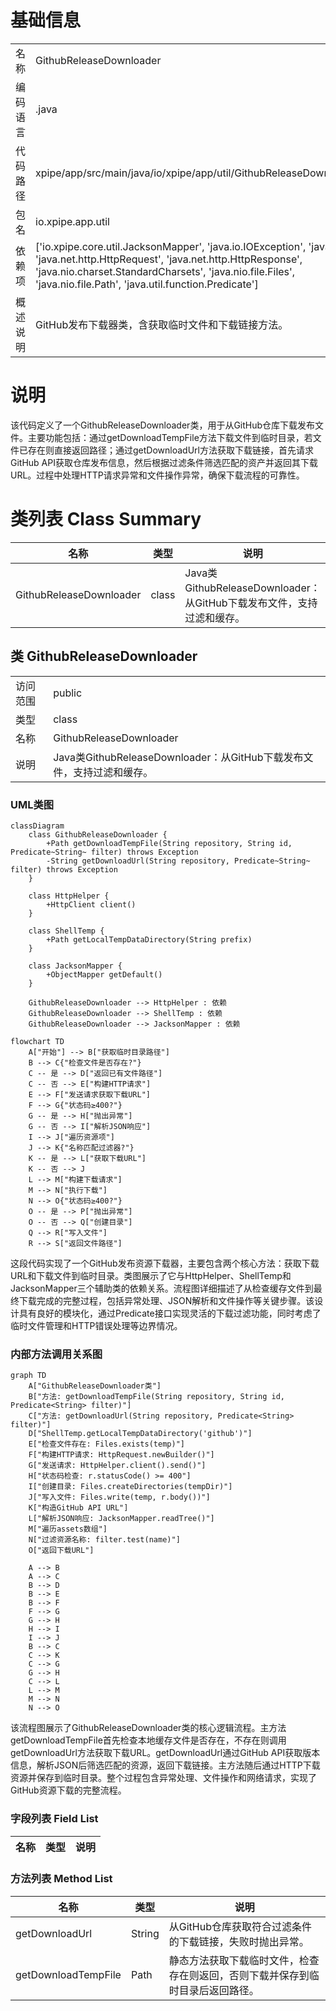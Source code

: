 # 基础信息

|      |      |
|------|------|
| 名称 | GithubReleaseDownloader |
| 编码语言 | .java |
| 代码路径 | xpipe/app/src/main/java/io/xpipe/app/util/GithubReleaseDownloader.java |
| 包名 | io.xpipe.app.util |
| 依赖项 | ['io.xpipe.core.util.JacksonMapper', 'java.io.IOException', 'java.net.URI', 'java.net.http.HttpRequest', 'java.net.http.HttpResponse', 'java.nio.charset.StandardCharsets', 'java.nio.file.Files', 'java.nio.file.Path', 'java.util.function.Predicate'] |
| 概述说明 | GitHub发布下载器类，含获取临时文件和下载链接方法。 |

# 说明

该代码定义了一个GithubReleaseDownloader类，用于从GitHub仓库下载发布文件。主要功能包括：通过getDownloadTempFile方法下载文件到临时目录，若文件已存在则直接返回路径；通过getDownloadUrl方法获取下载链接，首先请求GitHub API获取仓库发布信息，然后根据过滤条件筛选匹配的资产并返回其下载URL。过程中处理HTTP请求异常和文件操作异常，确保下载流程的可靠性。

# 类列表 Class Summary

| 名称   | 类型  | 说明 |
|-------|------|-------------|
| GithubReleaseDownloader | class | Java类GithubReleaseDownloader：从GitHub下载发布文件，支持过滤和缓存。 |



## 类 GithubReleaseDownloader

|      |      |
|------|------|
| 访问范围 | public |
| 类型 | class |
| 名称 | GithubReleaseDownloader |
| 说明 | Java类GithubReleaseDownloader：从GitHub下载发布文件，支持过滤和缓存。 |


### UML类图

```mermaid
classDiagram
    class GithubReleaseDownloader {
        +Path getDownloadTempFile(String repository, String id, Predicate~String~ filter) throws Exception
        -String getDownloadUrl(String repository, Predicate~String~ filter) throws Exception
    }

    class HttpHelper {
        +HttpClient client()
    }

    class ShellTemp {
        +Path getLocalTempDataDirectory(String prefix)
    }

    class JacksonMapper {
        +ObjectMapper getDefault()
    }

    GithubReleaseDownloader --> HttpHelper : 依赖
    GithubReleaseDownloader --> ShellTemp : 依赖
    GithubReleaseDownloader --> JacksonMapper : 依赖
```

```mermaid
flowchart TD
    A["开始"] --> B["获取临时目录路径"]
    B --> C{"检查文件是否存在?"}
    C -- 是 --> D["返回已有文件路径"]
    C -- 否 --> E["构建HTTP请求"]
    E --> F["发送请求获取下载URL"]
    F --> G{"状态码≥400?"}
    G -- 是 --> H["抛出异常"]
    G -- 否 --> I["解析JSON响应"]
    I --> J["遍历资源项"]
    J --> K{"名称匹配过滤器?"}
    K -- 是 --> L["获取下载URL"]
    K -- 否 --> J
    L --> M["构建下载请求"]
    M --> N["执行下载"]
    N --> O{"状态码≥400?"}
    O -- 是 --> P["抛出异常"]
    O -- 否 --> Q["创建目录"]
    Q --> R["写入文件"]
    R --> S["返回文件路径"]
```

这段代码实现了一个GitHub发布资源下载器，主要包含两个核心方法：获取下载URL和下载文件到临时目录。类图展示了它与HttpHelper、ShellTemp和JacksonMapper三个辅助类的依赖关系。流程图详细描述了从检查缓存文件到最终下载完成的完整过程，包括异常处理、JSON解析和文件操作等关键步骤。该设计具有良好的模块化，通过Predicate接口实现灵活的下载过滤功能，同时考虑了临时文件管理和HTTP错误处理等边界情况。


### 内部方法调用关系图

```mermaid
graph TD
    A["GithubReleaseDownloader类"]
    B["方法: getDownloadTempFile(String repository, String id, Predicate<String> filter)"]
    C["方法: getDownloadUrl(String repository, Predicate<String> filter)"]
    D["ShellTemp.getLocalTempDataDirectory('github')"]
    E["检查文件存在: Files.exists(temp)"]
    F["构建HTTP请求: HttpRequest.newBuilder()"]
    G["发送请求: HttpHelper.client().send()"]
    H["状态码检查: r.statusCode() >= 400"]
    I["创建目录: Files.createDirectories(tempDir)"]
    J["写入文件: Files.write(temp, r.body())"]
    K["构造GitHub API URL"]
    L["解析JSON响应: JacksonMapper.readTree()"]
    M["遍历assets数组"]
    N["过滤资源名称: filter.test(name)"]
    O["返回下载URL"]

    A --> B
    A --> C
    B --> D
    B --> E
    B --> F
    F --> G
    G --> H
    H --> I
    I --> J
    B --> C
    C --> K
    C --> G
    G --> H
    C --> L
    L --> M
    M --> N
    N --> O
```

该流程图展示了GithubReleaseDownloader类的核心逻辑流程。主方法getDownloadTempFile首先检查本地缓存文件是否存在，不存在则调用getDownloadUrl方法获取下载URL。getDownloadUrl通过GitHub API获取版本信息，解析JSON后筛选匹配的资源，返回下载链接。主方法随后通过HTTP下载资源并保存到临时目录。整个过程包含异常处理、文件操作和网络请求，实现了GitHub资源下载的完整流程。

### 字段列表 Field List

| 名称  | 类型  | 说明 |
|-------|-------|------|

### 方法列表 Method List

| 名称  | 类型  | 说明 |
|-------|-------|------|
| getDownloadUrl | String | 从GitHub仓库获取符合过滤条件的下载链接，失败时抛出异常。 |
| getDownloadTempFile | Path | 静态方法获取下载临时文件，检查存在则返回，否则下载并保存到临时目录后返回路径。 |




